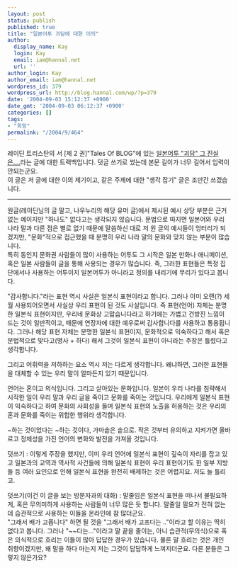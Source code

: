 ```yaml
---
layout: post
status: publish
published: true
title: "일본어투 괴담에 대한 이의"
author:
  display_name: Kay
  login: Kay
  email: iam@hannal.net
  url: ''
author_login: Kay
author_email: iam@hannal.net
wordpress_id: 379
wordpress_url: http://blog.hannal.com/wp/?p=379
date: '2004-09-03 15:12:37 +0900'
date_gmt: '2004-09-03 06:12:37 +0900'
categories: []
tags:
- "희망"
permalink: "/2004/9/464"
---
```

<p>레이딘 트리스탄의 서 [제 2 권]"Tales Of BLOG"에 있는 <a href="http://reidin.egloos.com/686716/" target="_blank">일본어투 "괴담" 그 진실은....</a>라는 글에 대한 트랙백입니다. 덧글 쓰기로 썼는데 본문 길이가 너무 길어서 입력이 안되는군요.<br />
이 글은 저 글에 대한 이의 제기이고, 같은 주제에 대한 "생각 잡기" 글은 조만간 쓰겠습니다.</p>
<hr width="100%" />
원글(레이딘님의 글 말고, 나우누리의 해당 유머 글)에서 제시된 예시 상당 부분은 근거 없는 예이지만 "하나도" 없다고는 생각되지 않습니다. 문법으로 따지면 일본어와 우리 나라 말과 다른 점은 별로 없기 때문에 말씀하신 대로 저 원 글의 예시들이 엉터리가 되겠지만, "문화"적으로 접근했을 때 분명히 우리 나라 말의 문화와 맞지 않는 부분이 많습니다.<br />
특히 동인지 문화권 사람들이 많이 사용하는 어투도 그 시작은 일본 만화나 애니메이션, 혹은 일본 사람들이 글을 통해 사용되는 경우가 많습니다. 즉, 그러한 표현들은 특정 집단에서나 사용하는 어투이지 일본어투가 아니라고 정의를 내리기에 무리가 있다고 봅니다.</p>
<p>"감사합니다."라는 표현 역시 사실은 일본식 표현이라고 합니다. 그러나 이미 오랜(?) 세월 사용되어오면서 사실상 우리 표현이 된 것도 사실입니다. 즉 표현(언어) 자체는 분명한 일본식 표현이지만, 우리네 문화상 고맙습니다라고 하기에는 가볍고 건방진 느낌이 드는 것이 일반적이고, 때문에 연장자에 대한 예우로써 감사합니다를 사용하고 통용됩니다. 그러나 해당 표현 자체는 분명한 일본식 표현이지, 문화적으로 익숙하다고 해서 혹은 문법적으로 맞다고(명사 + 하다) 해서 그것이 일본식 표현이 아니라는 주장은 틀렸다고 생각합니다.</p>
<p>그리고 어휘력을 저하하는 요소 역시 저는 다르게 생각합니다. 왜냐하면, 그러한 표현들을 대체할 수 있는 우리 말이 얼마든지 있기 때문입니다.</p>
<p>언어는 혼이고 의식입니다. 그리고 살아있는 문화입니다. 일본이 우리 나라를 침략해서 시작한 일이 우리 말과 우리 글을 죽이고 문화를 죽이는 것입니다. 우리에게 일본식 표현이 익숙하다고 하여 문화의 사회성을 들며 일본식 표현의 노출을 허용하는 것은 우리의 혼과 문화를 죽이는 위험한 행위라 생각합니다.</p>
<p>~하는 것이었다는 ~하는 것이다, 가마솥은 솥으로. 작은 것부터 유의하고 지켜가면 올바르고 정체성을 가진 언어의 변화와 발전을 가져올 것입니다.</p>
<p>덧쓰기 : 이렇게 주장을 했지만, 이미 우리 언어에 일본식 표현이 깊숙이 자리를 잡고 있고 일본과의 교역과 역사적 사건들에 의해 일본식 표현이 우리 표현이기도 한 일부 지방들 등 여러 요인으로 인해 일본식 표현을 완전히 배제하는 것은 어렵지요. 저도 늘 틀리고.</p>
<p>덧쓰기(이건 이 글을 보는 방문자과의 대화) : 말줄임은 일본식 표현을 떠나서 불필요하게, 혹은 무의미하게 사용하는 사람들이 너무 많은 듯 합니다. 말줄일 필요가 전혀 없는데 습관적으로 사용하는 이들을 온라인에 참 많더군요.<br />
"그래서 배가 고픕니다" 하면 될 것을 "그래서 배가 고프다는 .."이라고 할 이유는 딱히 없다고 봅니다. 그러나 "~~다는..."이라고 말 끝을 줄이는, 아니 습관적(무의식)으로 혹은 의식적으로 흐리는 이들이 많아 답답한 경우가 있습니다. 물론 말 흐리는 것은 개인 취향이겠지만, 왜 말을 하다 마는지 저는 그것이 답답하게 느껴지더군요. 다른 분들은 그렇지 않은가요?</p>
